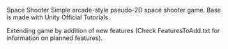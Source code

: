 Space Shooter
Simple arcade-style pseudo-2D space shooter game. 
Base is made with Unity Official Tutorials.

Extending game by addition of new features (Check FeaturesToAdd.txt for information on planned features).
